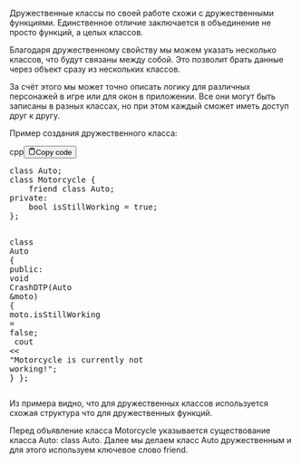 <p>Дружественные классы по своей работе схожи с дружественными функциями. 
Единственное отличие заключается в объединение не просто функций, а целых классов.</p>
<p>Благодаря дружественному свойству мы можем указать несколько классов, что будут связаны между собой. 
Это позволит брать данные через объект сразу из нескольких классов.</p>
<p>За счёт этого мы может точно описать логику для различных персонажей в игре или для окон в приложении. 
Все они могут быть записаны в разных классах, но при этом каждый сможет иметь доступ друг к другу.</p>
<p>Пример создания дружественного класса:</p>
<div class="code-element">
    <div class="lang-line">cpp<button class="copy-button"><svg stroke="currentColor" fill="none" stroke-width="2" viewBox="0 0 24 24" stroke-linecap="round" stroke-linejoin="round" class="h-4 w-4" height="1em" width="1em" xmlns="http://www.w3.org/2000/svg">
    <path d="M16 4h2a2 2 0 0 1 2 2v14a2 2 0 0 1-2 2H6a2 2 0 0 1-2-2V6a2 2 0 0 1 2-2h2"></path><rect x="8" y="2" width="8" height="4" rx="1" ry="1"></rect></svg>Copy code</button>
    </div>
    <div class="code"><div class="highlight"><pre><span></span><span class="k">class</span><span class="w"> </span><span class="nc">Auto</span><span class="p">;</span>
<span class="k">class</span><span class="w"> </span><span class="nc">Motorcycle</span><span class="w"> </span><span class="p">{</span>
<span class="w">    </span><span class="k">friend</span><span class="w"> </span><span class="k">class</span><span class="w"> </span><span class="nc">Auto</span><span class="p">;</span>
<span class="k">private</span><span class="o">:</span><span class="w"> </span>
<span class="w">    </span><span class="kt">bool</span><span class="w"> </span><span class="n">isStillWorking</span><span class="w"> </span><span class="o">=</span><span class="w"> </span><span class="nb">true</span><span class="p">;</span>
<span class="p">};</span>

<span class="k">class</span><span class="w"> </span><span class="nc">Auto</span><span class="w"> </span><span class="p">{</span>
<span class="k">public</span><span class="o">:</span>
<span class="w">    </span><span class="kt">void</span><span class="w"> </span><span class="n">CrashDTP</span><span class="p">(</span><span class="n">Auto</span><span class="w"> </span><span class="o">&amp;</span><span class="n">moto</span><span class="p">)</span><span class="w"> </span><span class="p">{</span>
<span class="w">        </span><span class="n">moto</span><span class="p">.</span><span class="n">isStillWorking</span><span class="w"> </span><span class="o">=</span><span class="w"> </span><span class="nb">false</span><span class="p">;</span>
<span class="w">        </span><span class="n">cout</span><span class="w"> </span><span class="o">&lt;&lt;</span><span class="w"> </span><span class="s">&quot;Motorcycle is currently not working!&quot;</span><span class="p">;</span>
<span class="w">    </span><span class="p">}</span>
<span class="p">};</span>
</pre></div></div>
</div>

<p>Из примера видно, что для дружественных классов используется схожая структура что для дружественных функций.</p>
<p>Перед объявление класса Motorcycle указывается существование класса Auto: class Auto. 
Далее мы делаем класс Auto дружественным и для этого используем ключевое слово friend.</p>